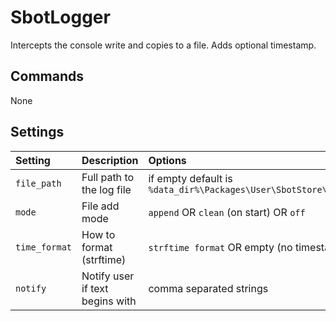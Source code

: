 # SbotLogger

Intercepts the console write and copies to a file. Adds optional timestamp.




## Commands
None


## Settings
| Setting            | Description                     | Options   |
| :--------          | :-------                        | :------   |
| `file_path`        | Full path to the log file       | if empty default is `%data_dir%\Packages\User\SbotStore\sbot.log`  |
| `mode`             | File add mode                   | `append` OR `clean` (on start) OR `off` |
| `time_format`      | How to format (strftime)        | `strftime format` OR empty (no timestamp) |
| `notify`           | Notify user if text begins with | comma separated strings |
